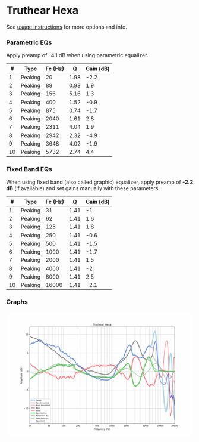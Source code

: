 # Truthear Hexa
See [usage instructions](https://github.com/jaakkopasanen/AutoEq#usage) for more options and info.

### Parametric EQs
Apply preamp of -4.1 dB when using parametric equalizer.

|   # | Type    |   Fc (Hz) |    Q |   Gain (dB) |
|-----|---------|-----------|------|-------------|
|   1 | Peaking |        20 | 1.98 |        -2.2 |
|   2 | Peaking |        88 | 0.98 |         1.9 |
|   3 | Peaking |       156 | 5.16 |         1.3 |
|   4 | Peaking |       400 | 1.52 |        -0.9 |
|   5 | Peaking |       875 | 0.74 |        -1.7 |
|   6 | Peaking |      2040 | 1.61 |         2.8 |
|   7 | Peaking |      2311 | 4.04 |         1.9 |
|   8 | Peaking |      2942 | 2.32 |        -4.9 |
|   9 | Peaking |      3648 | 4.02 |        -1.9 |
|  10 | Peaking |      5732 | 2.74 |         4.4 |

### Fixed Band EQs
When using fixed band (also called graphic) equalizer, apply preamp of **-2.2 dB** (if available) and set gains manually with these parameters.

|   # | Type    |   Fc (Hz) |    Q |   Gain (dB) |
|-----|---------|-----------|------|-------------|
|   1 | Peaking |        31 | 1.41 |        -1   |
|   2 | Peaking |        62 | 1.41 |         1.6 |
|   3 | Peaking |       125 | 1.41 |         1.8 |
|   4 | Peaking |       250 | 1.41 |        -0.6 |
|   5 | Peaking |       500 | 1.41 |        -1.5 |
|   6 | Peaking |      1000 | 1.41 |        -1.7 |
|   7 | Peaking |      2000 | 1.41 |         1.5 |
|   8 | Peaking |      4000 | 1.41 |        -2   |
|   9 | Peaking |      8000 | 1.41 |         2.5 |
|  10 | Peaking |     16000 | 1.41 |        -2.1 |

### Graphs
![](./Truthear%20Hexa.png)
